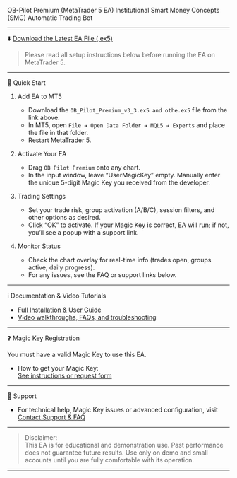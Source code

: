  OB-Pilot Premium (MetaTrader 5 EA)
Institutional Smart Money Concepts (SMC) Automatic Trading Bot

---

 ⬇️ [Download the Latest EA File (.ex5)](https://github.com/yourusername/ob-pilot-ea/releases/latest)

> Please read all setup instructions below before running the EA on MetaTrader 5.

---

 🚀 Quick Start

1. Add EA to MT5
   - Download the `OB_Pilot_Premium_v3_3.ex5 and othe.ex5` file from the link above.
   - In MT5, open `File ➔ Open Data Folder ➔ MQL5 ➔ Experts` and place the file in that folder.
   - Restart MetaTrader 5.

2. Activate Your EA
   - Drag `OB Pilot Premium` onto any chart.
   - In the input window, leave “UserMagicKey” empty. Manually enter the unique 5-digit Magic Key you received from the developer.
   

3. Trading Settings
   - Set your trade risk, group activation (A/B/C), session filters, and other options as desired.
   - Click “OK” to activate. If your Magic Key is correct, EA will run; if not, you’ll see a popup with a support link.

4. Monitor Status
   - Check the chart overlay for real-time info (trades open, groups active, daily progress).
   - For any issues, see the FAQ or support links below.

---

 ℹ️ Documentation & Video Tutorials

- [Full Installation & User Guide](https://linktr.ee/OBPilot)  
- [Video walkthroughs, FAQs, and troubleshooting](https://linktr.ee/OBPilot)

---

 ❓ Magic Key Registration

You must have a valid Magic Key to use this EA.  
- How to get your Magic Key:  
  [See instructions or request form](https://linktr.ee/OBPilot)

---

 💬 Support

- For technical help, Magic Key issues or advanced configuration, visit  
  [Contact Support & FAQ](https://)

---

> Disclaimer:  
> This EA is for educational and demonstration use. Past performance does not guarantee future results. Use only on demo and small accounts until you are fully comfortable with its operation.

---

